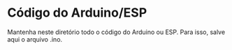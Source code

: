 # Código do Arduino/ESP

Mantenha neste diretório todo o código do Arduino ou ESP. Para isso, salve aqui o arquivo .ino.
